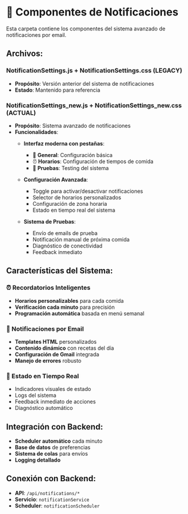 # 🔔 Componentes de Notificaciones

Esta carpeta contiene los componentes del sistema avanzado de notificaciones por email.

## Archivos:

### **NotificationSettings.js + NotificationSettings.css** (LEGACY)
- **Propósito**: Versión anterior del sistema de notificaciones
- **Estado**: Mantenido para referencia

### **NotificationSettings_new.js + NotificationSettings_new.css** (ACTUAL)
- **Propósito**: Sistema avanzado de notificaciones
- **Funcionalidades**:
  - **Interfaz moderna con pestañas**:
    - 🔧 **General**: Configuración básica
    - ⏰ **Horarios**: Configuración de tiempos de comida
    - 🧪 **Pruebas**: Testing del sistema
  
  - **Configuración Avanzada**:
    - Toggle para activar/desactivar notificaciones
    - Selector de horarios personalizados
    - Configuración de zona horaria
    - Estado en tiempo real del sistema

  - **Sistema de Pruebas**:
    - Envío de emails de prueba
    - Notificación manual de próxima comida
    - Diagnóstico de conectividad
    - Feedback inmediato

## Características del Sistema:

### **⏰ Recordatorios Inteligentes**
- **Horarios personalizables** para cada comida
- **Verificación cada minuto** para precisión
- **Programación automática** basada en menú semanal

### **📧 Notificaciones por Email**
- **Templates HTML** personalizados
- **Contenido dinámico** con recetas del día
- **Configuración de Gmail** integrada
- **Manejo de errores** robusto

### **🔄 Estado en Tiempo Real**
- Indicadores visuales de estado
- Logs del sistema
- Feedback inmediato de acciones
- Diagnóstico automático

## Integración con Backend:
- **Scheduler automático** cada minuto
- **Base de datos** de preferencias
- **Sistema de colas** para envíos
- **Logging detallado**

## Conexión con Backend:
- **API**: `/api/notifications/*`
- **Servicio**: `notificationService`
- **Scheduler**: `notificationScheduler`